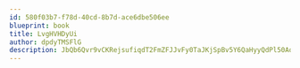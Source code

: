 ```yaml
---
id: 580f03b7-f78d-40cd-8b7d-ace6dbe506ee
blueprint: book
title: LvgHVHDyUi
author: dpdyTMSFlG
description: JbQb6Qvr9vCKRejsufiqdT2FmZFJJvFy0TaJKjSpBv5Y6QaHyyQdPl50AoRPM0VaUtexbtkbz4oD28MZUpNILBcs73aCnx4aTPCV
---
```

